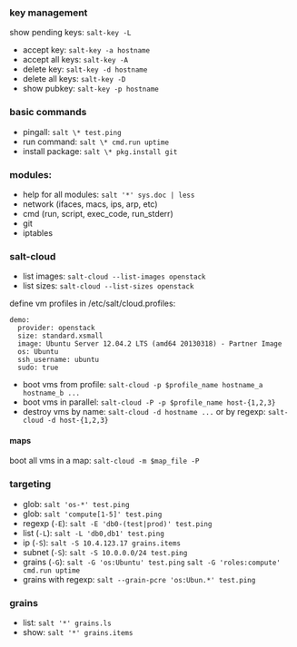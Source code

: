### key management

show pending keys: `salt-key -L`
* accept key: `salt-key -a hostname`
* accept all keys: `salt-key -A`
* delete key: `salt-key -d hostname`
* delete all keys: `salt-key -D`
* show pubkey: `salt-key -p hostname`


### basic commands

* pingall: `salt \* test.ping`
* run command: `salt \* cmd.run uptime`
* install package: `salt \* pkg.install git`


### modules:

* help for all modules: `salt '*' sys.doc | less`
* network (ifaces, macs, ips, arp, etc)
* cmd (run, script, exec_code, run_stderr)
* git
* iptables


### salt-cloud

* list images: `salt-cloud --list-images openstack`
* list sizes: `salt-cloud --list-sizes openstack`

define vm profiles in /etc/salt/cloud.profiles:

```
demo:
  provider: openstack
  size: standard.xsmall
  image: Ubuntu Server 12.04.2 LTS (amd64 20130318) - Partner Image
  os: Ubuntu
  ssh_username: ubuntu
  sudo: true
```

* boot vms from profile: `salt-cloud -p $profile_name hostname_a hostname_b ...`
* boot vms in parallel: `salt-cloud -P -p $profile_name host-{1,2,3}`
* destroy vms by name: `salt-cloud -d hostname ...` or by regexp: `salt-cloud -d host-{1,2,3}`

#### maps

boot all vms in a map: `salt-cloud -m $map_file -P`


### targeting

* glob: `salt 'os-*' test.ping`
* glob: `salt 'compute[1-5]' test.ping`
* regexp (`-E`): `salt -E 'db0-(test|prod)' test.ping`
* list (`-L`): `salt -L 'db0,db1' test.ping`
* ip (`-S`): `salt -S 10.4.123.17 grains.items`
* subnet (`-S`): `salt -S 10.0.0.0/24 test.ping`
* grains (`-G`): `salt -G 'os:Ubuntu' test.ping`  `salt -G 'roles:compute' cmd.run uptime`
* grains with regexp: `salt --grain-pcre 'os:Ubun.*' test.ping`


### grains

* list: `salt '*' grains.ls`
* show: `salt '*' grains.items`

